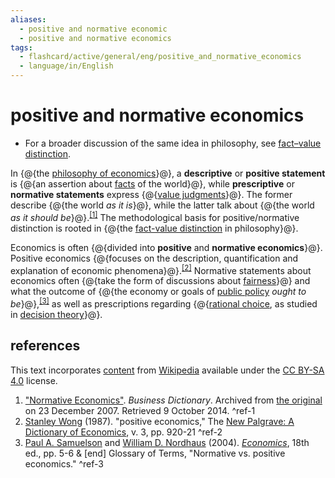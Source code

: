 ```yaml
---
aliases:
  - positive and normative economic
  - positive and normative economics
tags:
  - flashcard/active/general/eng/positive_and_normative_economics
  - language/in/English
---
```


# positive and normative economics

- For a broader discussion of the same idea in philosophy, see [fact–value distinction](fact–value%20distinction.md).

In {@{the [philosophy of economics](philosophy%20and%20economics.md)}@}, a __descriptive__ or __positive statement__ is {@{an assertion about [facts](fact.md) of the world}@}, while __prescriptive__ or __normative statements__ express {@{[value judgments](value%20(ethics%20and%20social%20sciences).md)}@}. The former describe {@{the world _as it is_}@}, while the latter talk about {@{the world _as it should be_}@}.<sup>[\[1\]](#^ref-1)</sup> The methodological basis for positive/normative distinction is rooted in {@{the [fact-value distinction](fact–value%20distinction.md) in philosophy}@}.

Economics is often {@{divided into __positive__ and __normative economics__}@}. Positive economics {@{focuses on the description, quantification and explanation of economic phenomena}@}.<sup>[\[2\]](#^ref-2)</sup> Normative statements about economics often {@{take the form of discussions about [fairness](equity%20(economics).md)}@} and what the outcome of {@{the economy or goals of [public policy](public%20policy.md) _ought to be_}@},<sup>[\[3\]](#^ref-3)</sup> as well as prescriptions regarding {@{[rational choice](rational%20choice%20theory.md), as studied in [decision theory](decision%20theory.md)}@}.

## references

This text incorporates [content](https://en.wikipedia.org/wiki/positive_and_normative_economics) from [Wikipedia](Wikipedia.md) available under the [CC BY-SA 4.0](https://creativecommons.org/licenses/by-sa/4.0/) license.

1. ["Normative Economics"](https://web.archive.org/web/20071223145458/http://www.businessdictionary.com/definition/normative-economics.html). _Business Dictionary_. Archived from [the original](http://www.businessdictionary.com/definition/normative-economics.html) on 23 December 2007. Retrieved 9 October 2014. <a id="^ref-1"></a>^ref-1
2. [Stanley Wong](Stanley%20Wong.md) (1987). "positive economics," The [New Palgrave: A Dictionary of Economics](The%20New%20Palgrave%20Dictionary%20of%20Economics.md#The%20New%20Palgrave%20A%20Dictionary%20of%20Economics), v. 3, pp. 920-21 <a id="^ref-2"></a>^ref-2
3. [Paul A. Samuelson](Paul%20Samuelson.md) and [William D. Nordhaus](William%20Nordhaus.md) (2004). _[Economics](economics%20(textbook).md)_, 18th ed., pp. 5-6 & [end] Glossary of Terms, "Normative vs. positive economics." <a id="^ref-3"></a>^ref-3

